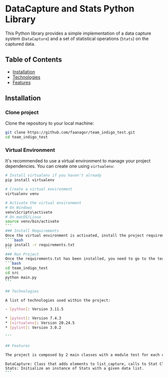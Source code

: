 # DataCapture and Stats Python Library

This Python library provides a simple implementation of a data capture system (`DataCapture`) and a set of statistical operations (`Stats`) on the captured data.

## Table of Contents

- [Installation](#Installation)
- [Technologies](#Technologies)
- [Features](#features)

## Installation

### Clone project

Clone the repository to your local machine:

```bash
git clone https://github.com/faanagor/team_indigo_test.git
cd team_indigo_test
```

### Virtual Environment

It's recommended to use a virtual environment to manage your project dependencies. You can create one using `virtualenv`:

`````bash
# Install virtualenv if you haven't already
pip install virtualenv

# Create a virtual environment
virtualenv venv

# Activate the virtual environment
# On Windows
venv\Scripts\activate
# On macOS/Linux
source venv/bin/activate
```
### Install Requirements
Once the virtual environment is activated, install the project requirements:
````bash
pip install -r requirements.txt
```
### Run Project
Once the requirements.txt has been installed, you need to go to the team_indigo_test directory, again, and go into the src directory. Later, you run main.py module:
```bash
cd team_indigo_test
cd src
python main.py
```

## Technologies

A list of technologies used within the project:

- [python]: Version 3.11.5

* [pytest]: Version 7.4.3
* [virtualenv]: Version 20.24.5
* [pylint]: Version 3.0.2

```

## Features

The project is composed by 2 main classes with a module test for each one:

DataCapture: Class that adds elements to list_capture, calls to Stat Class and return its result
Stats: Initialize an instance of Stats with a given data list.
```
`````
